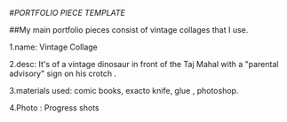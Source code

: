 #*PORTFOLIO PIECE TEMPLATE*

##My main portfolio pieces consist of vintage collages that I use.

1.name: Vintage Collage

2.desc: It's of a vintage dinosaur in front of the Taj Mahal with a "parental advisory" sign on his crotch .

3.materials used: comic books, exacto knife, glue , photoshop.

4.Photo : Progress shots 
